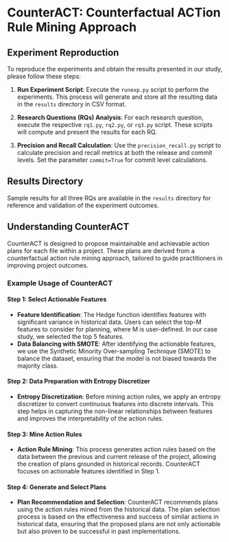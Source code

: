 # CounterACT: Counterfactual ACTion Rule Mining Approach

## Experiment Reproduction

To reproduce the experiments and obtain the results presented in our study, please follow these steps:

1. **Run Experiment Script**: Execute the `runexp.py` script to perform the experiments. This process will generate and store all the resulting data in the `results` directory in CSV format.

2. **Research Questions (RQs) Analysis**: For each research question, execute the respective `rq1.py`, `rq2.py`, or `rq3.py` script. These scripts will compute and present the results for each RQ.

3. **Precision and Recall Calculation**: Use the `precision_recall.py` script to calculate precision and recall metrics at both the release and commit levels. Set the parameter `commit=True` for commit level calculations.

## Results Directory

Sample results for all three RQs are available in the `results` directory for reference and validation of the experiment outcomes.

## Understanding CounterACT

CounterACT is designed to propose maintainable and achievable action plans for each file within a project. These plans are derived from a counterfactual action rule mining approach, tailored to guide practitioners in improving project outcomes.

### Example Usage of CounterACT

#### Step 1: Select Actionable Features

- **Feature Identification**: The Hedge function identifies features with significant variance in historical data. Users can select the top-M features to consider for planning, where M is user-defined. In our case study, we selected the top 5 features.
- **Data Balancing with SMOTE**: After identifying the actionable features, we use the Synthetic Minority Over-sampling Technique (SMOTE) to balance the dataset, ensuring that the model is not biased towards the majority class.

#### Step 2: Data Preparation with Entropy Discretizer

- **Entropy Discretization**: Before mining action rules, we apply an entropy discretizer to convert continuous features into discrete intervals. This step helps in capturing the non-linear relationships between features and improves the interpretability of the action rules.

#### Step 3: Mine Action Rules

- **Action Rule Mining**: This process generates action rules based on the data between the previous and current release of the project, allowing the creation of plans grounded in historical records. CounterACT focuses on actionable features identified in Step 1.

#### Step 4: Generate and Select Plans

- **Plan Recommendation and Selection**: CounterACT recommends plans using the action rules mined from the historical data. The plan selection process is based on the effectiveness and success of similar actions in historical data, ensuring that the proposed plans are not only actionable but also proven to be successful in past implementations.
